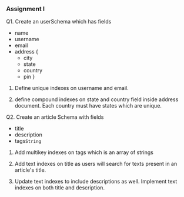 ### Assignment I


Q1. Create an userSchema which has fields

   - name
   - username
   - email
   - address {
       - city
       - state
       - country
       - pin }

1. Define unique indexes on username and email.

2. define compound indexes on state and country field inside address 
document. Each country must have states which are unique.

Q2. Create an article Schema with fields

   - title
   - description
   - tags`String`

1. Add multikey indexes on tags which is an array of strings

2. Add text indexes on title as users will search for texts present in an article's title.

3. Update text indexes to include descriptions as well. Implement text indexes on both title and description.